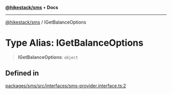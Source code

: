 [**@hikestack/sms**](/official/reference/sms/index.md) • **Docs**

***

[@hikestack/sms](/official/reference/sms/globals.md) / IGetBalanceOptions

# Type Alias: IGetBalanceOptions

> **IGetBalanceOptions**: `object`

## Defined in

[packages/sms/src/interfaces/sms-provider.interface.ts:2](https://github.com/hikestack/hike/blob/5cb68b36190947734eac00838244c1c69929cecf/packages/sms/src/interfaces/sms-provider.interface.ts#L2)
